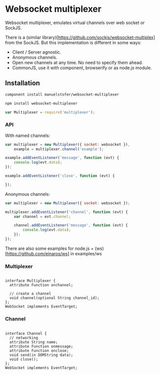 # Websocket multiplexer

Websocket multiplexer, emulates virtual channels over web socket or SockJS.

There is a (similar library)[https://github.com/sockjs/websocket-multiplex] from
the SockJS. But this implementation is different in some ways:

- Client / Server agnostic.
- Anonymous channels.
- Open new channels at any time. No need to specify them ahead.
- CommonJS, use it with component, browserify or as node.js module.


## Installation

```bash
component install manuelstofer/websocket-multiplexer
```

```bash
npm install websocket-multiplexer
```

```Javascript
var Multiplexer = require('multiplexer');
```


### API

With named channels:

```Javascript
var multiplexer = new Multiplexer({ socket: websocket }),
    example = multiplexer.channel('example');

example.addEventListener('message', function (evt) {
    console.log(evt.data);
});

example.addEventListener('close', function (evt) {

});
```

Anonymous channels:

```Javascript
var multiplexer = new Multiplexer({ socket: websocket });

multiplexer.addEventListener('channel', function (evt) {
    var channel = evt.channel;

    channel.addEventListener('message', function (evt) {
        console.log(evt.data);
    });
});
```

There are also some examples for node.js + (ws)[https://github.com/einaros/ws] in examples/ws


### Multiplexer

```webidl

interface Multiplexer {
  attribute Function onchannel;

  // create a channel
  void channel(optional String channel_id);
};
WebSocket implements EventTarget;
```

### Channel

```webidl

interface Channel {
  // networking
  attribute String name;
  attribute Function onmessage;
  attribute Function onclose;
  void send(in DOMString data);
  void close();
};
WebSocket implements EventTarget;

```